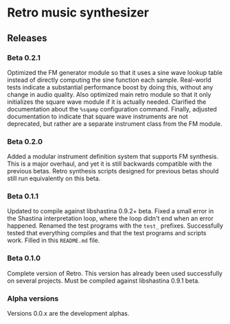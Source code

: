 # Retro music synthesizer

## Releases

### Beta 0.2.1

Optimized the FM generator module so that it uses a sine wave lookup table instead of directly computing the sine function each sample.  Real-world tests indicate a substantial performance boost by doing this, without any change in audio quality.  Also optimized main retro module so that it only initializes the square wave module if it is actually needed.  Clarified the documentation about the `%sqamp` configuration command.  Finally, adjusted documentation to indicate that square wave instruments are not deprecated, but rather are a separate instrument class from the FM module.

### Beta 0.2.0

Added a modular instrument definition system that supports FM synthesis.  This is a major overhaul, and yet it is still backwards compatible with the previous betas.  Retro synthesis scripts designed for previous betas should still run equivalently on this beta.

### Beta 0.1.1

Updated to compile against libshastina 0.9.2+ beta.  Fixed a small error in the Shastina interpretation loop, where the loop didn't end when an error happened.  Renamed the test programs with the `test_` prefixes.  Successfully tested that everything compiles and that the test programs and scripts work.  Filled in this `README.md` file.

### Beta 0.1.0

Complete version of Retro.  This version has already been used successfully on several projects.  Must be compiled against libshastina 0.9.1 beta.

### Alpha versions

Versions 0.0.x are the development alphas.
